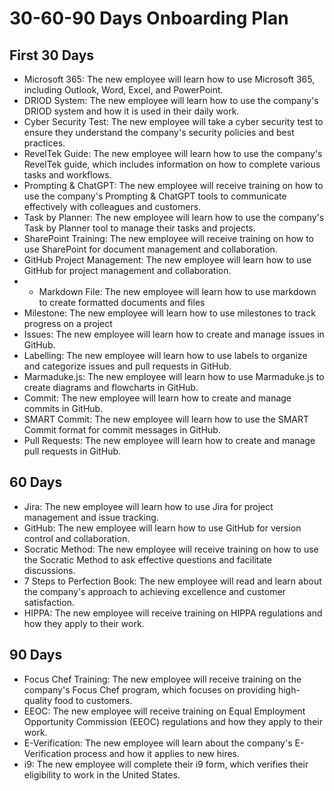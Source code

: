 # 30-60-90 Days Onboarding Plan

## First 30 Days

- Microsoft 365: The new employee will learn how to use Microsoft 365, including Outlook, Word, Excel, and PowerPoint.
- DRIOD System: The new employee will learn how to use the company's DRIOD system and how it is used in their daily work.
- Cyber Security Test: The new employee will take a cyber security test to ensure they understand the company's security policies and best practices.
- RevelTek Guide: The new employee will learn how to use the company's RevelTek guide, which includes information on how to complete various tasks and workflows.
- Prompting & ChatGPT: The new employee will receive training on how to use the company's Prompting & ChatGPT tools to communicate effectively with colleagues and customers.
- Task by Planner: The new employee will learn how to use the company's Task by Planner tool to manage their tasks and projects.
- SharePoint Training: The new employee will receive training on how to use SharePoint for document management and collaboration.
- GitHub Project Management: The new employee will learn how to use GitHub for project management and collaboration.
- - Markdown File: The new employee will learn how to use markdown to create formatted documents and files
- Milestone: The new employee will learn how to use milestones to track progress on a project
- Issues: The new employee will learn how to create and manage issues in GitHub.
- Labelling: The new employee will learn how to use labels to organize and categorize issues and pull requests in GitHub.
- Marmaduke.js: The new employee will learn how to use Marmaduke.js to create diagrams and flowcharts in GitHub.
- Commit: The new employee will learn how to create and manage commits in GitHub.
- SMART Commit: The new employee will learn how to use the SMART Commit format for commit messages in GitHub.
- Pull Requests: The new employee will learn how to create and manage pull requests in GitHub.

## 60 Days

- Jira: The new employee will learn how to use Jira for project management and issue tracking.
- GitHub: The new employee will learn how to use GitHub for version control and collaboration.
- Socratic Method: The new employee will receive training on how to use the Socratic Method to ask effective questions and facilitate discussions.
- 7 Steps to Perfection Book: The new employee will read and learn about the company's approach to achieving excellence and customer satisfaction.
- HIPPA: The new employee will receive training on HIPPA regulations and how they apply to their work.

## 90 Days

- Focus Chef Training: The new employee will receive training on the company's Focus Chef program, which focuses on providing high-quality food to customers.
- EEOC: The new employee will receive training on Equal Employment Opportunity Commission (EEOC) regulations and how they apply to their work.
- E-Verification: The new employee will learn about the company's E-Verification process and how it applies to new hires.
- i9: The new employee will complete their i9 form, which verifies their eligibility to work in the United States.
